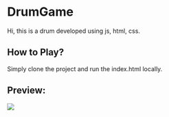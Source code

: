 # DrumGame

Hi, this is a drum developed using js, html, css.

## How to Play?
Simply clone the project and run the index.html locally.

## Preview:

<img src="https://user-images.githubusercontent.com/86017484/210158275-2ec41a7e-59f8-4daa-8b97-f6ca86102b36.png"/>
